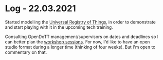 # Log - 22.03.2021

Started modelling the [Universal Registry of Things](../prototyping/universal-registry), in order to demonstrate and start playing with it in the upcoming tech training.

Consulting OpenDoTT management/supervisors on dates and deadlines so I can better plan the [workshop sessions](../workshops/sessions). For now, I'd like to have an open studio format during a longer time (thinking of four weeks). But I'm open to commentary on that.
